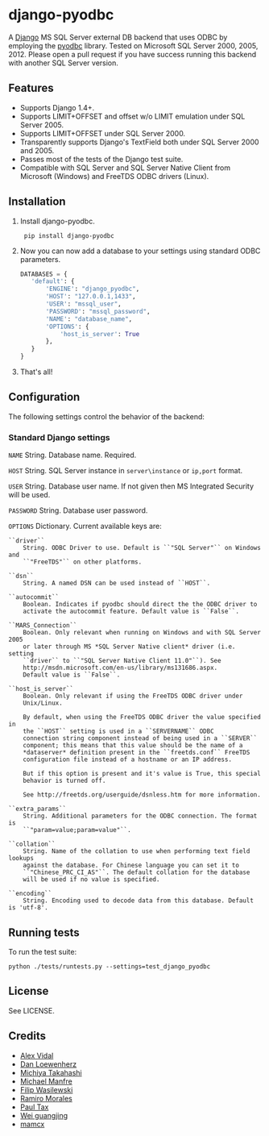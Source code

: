 django-pyodbc
=============

A [Django](http://djangoproject.com) MS SQL Server external DB backend that uses ODBC by employing the [pyodbc](http://pyodbc.sourceforge.net) library. Tested on Microsoft SQL Server 2000, 2005, 2012. Please open a pull request if you have success running this backend with another SQL Server version.

Features
--------

* Supports Django 1.4+.
* Supports LIMIT+OFFSET and offset w/o LIMIT emulation under SQL Server 2005.
* Supports LIMIT+OFFSET under SQL Server 2000.
* Transparently supports Django's TextField both under SQL Server 2000 and 2005.
* Passes most of the tests of the Django test suite.
* Compatible with SQL Server and SQL Server Native Client from Microsoft (Windows) and FreeTDS ODBC drivers (Linux).

Installation
------------

1. Install django-pyodbc.

        pip install django-pyodbc

2. Now you can now add a database to your settings using standard ODBC parameters.

    ```python
    DATABASES = {
       'default': {
           'ENGINE': "django_pyodbc",
           'HOST': "127.0.0.1,1433",
           'USER': "mssql_user",
           'PASSWORD': "mssql_password",
           'NAME': "database_name",
           'OPTIONS': {
               'host_is_server': True
           },
       }
    }
    ```

3. That's all!

Configuration
-------------

The following settings control the behavior of the backend:

### Standard Django settings

`NAME` String. Database name. Required.

`HOST` String. SQL Server instance in `server\instance` or `ip,port` format.

`USER` String. Database user name. If not given then MS Integrated Security
    will be used.

`PASSWORD` String. Database user password.

`OPTIONS` Dictionary. Current available keys are:

    ``driver``
        String. ODBC Driver to use. Default is ``"SQL Server"`` on Windows and
        ``"FreeTDS"`` on other platforms.

    ``dsn``
        String. A named DSN can be used instead of ``HOST``.

    ``autocommit``
        Boolean. Indicates if pyodbc should direct the the ODBC driver to
        activate the autocommit feature. Default value is ``False``.

    ``MARS_Connection``
        Boolean. Only relevant when running on Windows and with SQL Server 2005
        or later through MS *SQL Server Native client* driver (i.e. setting
        ``driver`` to ``"SQL Server Native Client 11.0"``). See
        http://msdn.microsoft.com/en-us/library/ms131686.aspx.
        Default value is ``False``.

    ``host_is_server``
        Boolean. Only relevant if using the FreeTDS ODBC driver under
        Unix/Linux.

        By default, when using the FreeTDS ODBC driver the value specified in
        the ``HOST`` setting is used in a ``SERVERNAME`` ODBC
        connection string component instead of being used in a ``SERVER``
        component; this means that this value should be the name of a
        *dataserver* definition present in the ``freetds.conf`` FreeTDS
        configuration file instead of a hostname or an IP address.

        But if this option is present and it's value is True, this special
        behavior is turned off.

        See http://freetds.org/userguide/dsnless.htm for more information.

    ``extra_params``
        String. Additional parameters for the ODBC connection. The format is
        ``"param=value;param=value"``.

    ``collation``
        String. Name of the collation to use when performing text field lookups
        against the database. For Chinese language you can set it to 
        ``"Chinese_PRC_CI_AS"``. The default collation for the database
        will be used if no value is specified.

	``encoding``
		String. Encoding used to decode data from this database. Default is 'utf-8'.


Running tests
-------------

To run the test suite: 
```
python ./tests/runtests.py --settings=test_django_pyodbc
```

License
-------

See LICENSE.

Credits
-------

* [Alex Vidal](https://github.com/avidal)
* [Dan Loewenherz](http://dlo.me)
* [Michiya Takahashi](https://github.com/michiya)
* [Michael Manfre](https://github.com/manfre)
* [Filip Wasilewski](http://code.djangoproject.com/ticket/5246)
* [Ramiro Morales](http://djangopeople.net/ramiro/)
* [Paul Tax](https://github.com/tax)
* [Wei guangjing](http://djangopeople.net/vcc/)
* [mamcx](http://code.djangoproject.com/ticket/5062)

